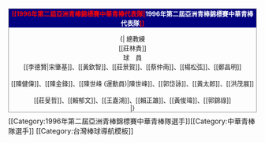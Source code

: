 <div class="NavFrame collapsed" style="clear: both; border: 1px solid #999; margin: 0.5em auto;">
<div class="NavHead" style="background-color: navy; font-size: 90%; border-left: 3em soli; text-align: center; color: red; font-weight: bold;">[[1996年第二屆亞洲青棒錦標賽中華青棒代表隊|<font color="white">1996年第二屆亞洲青棒錦標賽中華青棒代表隊</font>]]
</div>
<div class="NavContent" style="padding: 1em 0 0 0; font-size: 90%; text-align: center;">
{|
總教練<br> [[莊林貴]]<br>
球　員
<br>[[李德賢|宋肇基]]、[[黃欽智]]、[[莊景賀]]、[[蔡仲南]]、[[楊松弦]]、[[鄭昌明]]<br>
<br>[[陳健偉]]、[[陳金鋒]]、[[陳世峰 (運動員)|陳世峰]]、[[郭岱詠]]、[[黃太郎]]、[[洪茂展]]<br>
<br>[[莊旻哲]]、[[賴郁文]]、[[王嘉鴻]]、[[賴正雄]]、[[黃俊瑋]]、[[郭錦祿]]
<br>
|}</div></div><includeonly>[[Category:1996年第二屆亞洲青棒錦標賽中華青棒隊選手]][[Category:中華青棒隊選手]]
</includeonly><noinclude>[[Category:台灣棒球導航模板]]</noinclude>